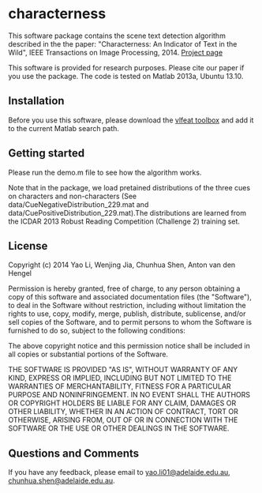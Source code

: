 characterness
=============

This software package contains the scene text detection algorithm described in the the paper: "Characterness: An Indicator of Text in the Wild", IEEE Transactions on Image Processing, 2014. [Project page](http://cs.adelaide.edu.au/~yaoli/?page_id=111/) 


This software is provided for research purposes. Please cite our paper if you use the package. The code is tested on Matlab 2013a, Ubuntu 13.10. 

Installation
-------------

Before you use this software, please download the [vlfeat toolbox](http://www.vlfeat.org/) and add it to the current Matlab search path. 

Getting started
---------------

Please run the demo.m file to see how the algorithm works. 

Note that in the package, we load pretained distributions of the three cues on characters and non-characters (See data/CueNegativeDistribution_229.mat and data/CuePositiveDistribution_229.mat).The distributions are learned from the ICDAR 2013 Robust Reading Competition (Challenge 2) training set. 


License
-------
Copyright (c) 2014 Yao Li, Wenjing Jia, Chunhua Shen, Anton van den Hengel

Permission is hereby granted, free of charge, to any person obtaining a copy of
this software and associated documentation files (the "Software"), to deal in
the Software without restriction, including without limitation the rights to
use, copy, modify, merge, publish, distribute, sublicense, and/or sell copies
of the Software, and to permit persons to whom the Software is furnished to do
so, subject to the following conditions:

The above copyright notice and this permission notice shall be included in all
copies or substantial portions of the Software.

THE SOFTWARE IS PROVIDED "AS IS", WITHOUT WARRANTY OF ANY KIND, EXPRESS OR
IMPLIED, INCLUDING BUT NOT LIMITED TO THE WARRANTIES OF MERCHANTABILITY,
FITNESS FOR A PARTICULAR PURPOSE AND NONINFRINGEMENT. IN NO EVENT SHALL THE
AUTHORS OR COPYRIGHT HOLDERS BE LIABLE FOR ANY CLAIM, DAMAGES OR OTHER
LIABILITY, WHETHER IN AN ACTION OF CONTRACT, TORT OR OTHERWISE, ARISING FROM,
OUT OF OR IN CONNECTION WITH THE SOFTWARE OR THE USE OR OTHER DEALINGS IN THE
SOFTWARE.


Questions and Comments
----------------------

If you have any feedback, please email to 
yao.li01@adelaide.edu.au, chunhua.shen@adelaide.edu.au.

